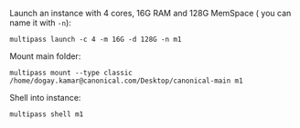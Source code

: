 Launch an instance with 4 cores, 16G RAM and 128G MemSpace ( you can name it with `-n`):
```
multipass launch -c 4 -m 16G -d 128G -n m1
```
Mount main folder:
```
multipass mount --type classic /home/dogay.kamar@canonical.com/Desktop/canonical-main m1

```
Shell into instance:
```
multipass shell m1
```
